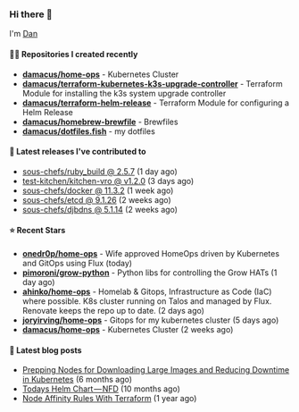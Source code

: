 

### Hi there 👋

I'm [Dan](https://medium.com/@dan.m.webb)

#### 👨‍💻 Repositories I created recently
- **[damacus/home-ops](https://github.com/damacus/home-ops)** - Kubernetes Cluster
- **[damacus/terraform-kubernetes-k3s-upgrade-controller](https://github.com/damacus/terraform-kubernetes-k3s-upgrade-controller)** - Terraform Module for installing the k3s system upgrade controller
- **[damacus/terraform-helm-release](https://github.com/damacus/terraform-helm-release)** - Terraform Module for configuring a Helm Release
- **[damacus/homebrew-brewfile](https://github.com/damacus/homebrew-brewfile)** - Brewfiles
- **[damacus/dotfiles.fish](https://github.com/damacus/dotfiles.fish)** - my dotfiles

#### 🚀 Latest releases I've contributed to


- [sous-chefs/ruby_build @ 2.5.7](https://github.com/sous-chefs/ruby_build/releases/tag/2.5.7) (1 day ago)
- [test-kitchen/kitchen-vro @ v1.2.0](https://github.com/test-kitchen/kitchen-vro/releases/tag/v1.2.0) (3 days ago)
- [sous-chefs/docker @ 11.3.2](https://github.com/sous-chefs/docker/releases/tag/11.3.2) (1 week ago)
- [sous-chefs/etcd @ 9.1.26](https://github.com/sous-chefs/etcd/releases/tag/9.1.26) (2 weeks ago)
- [sous-chefs/djbdns @ 5.1.14](https://github.com/sous-chefs/djbdns/releases/tag/5.1.14) (2 weeks ago)

#### ⭐ Recent Stars


- **[onedr0p/home-ops](https://github.com/onedr0p/home-ops)** - Wife approved HomeOps driven by Kubernetes and GitOps using Flux (today)
- **[pimoroni/grow-python](https://github.com/pimoroni/grow-python)** - Python libs for controlling the Grow HATs (1 day ago)
- **[ahinko/home-ops](https://github.com/ahinko/home-ops)** - Homelab &amp; Gitops, Infrastructure as Code (IaC) where possible. K8s cluster running on Talos and managed by Flux. Renovate keeps the repo up to date. (2 days ago)
- **[joryirving/home-ops](https://github.com/joryirving/home-ops)** - Gitops for my kubernetes cluster (5 days ago)
- **[damacus/home-ops](https://github.com/damacus/home-ops)** - Kubernetes Cluster (2 weeks ago)

#### 📄 Latest blog posts
- [Prepping Nodes for Downloading Large Images and Reducing Downtime in Kubernetes](https://medium.com/@dan.m.webb/prepping-nodes-for-downloading-large-images-and-reducing-downtime-in-kubernetes-551ead53f0?source=rss-bbba9c670f6e------2) (6 months ago)
- [Todays Helm Chart — NFD](https://medium.com/@dan.m.webb/todays-helm-chart-nfd-efe64f156edd?source=rss-bbba9c670f6e------2) (10 months ago)
- [Node Affinity Rules With Terraform](https://awstip.com/node-affinity-rules-with-terraform-a0766e0bb1da?source=rss-bbba9c670f6e------2) (1 year ago)
